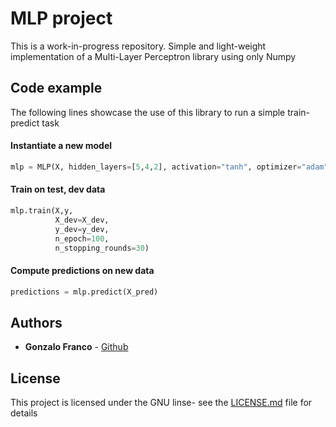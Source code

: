 # MLP project

This is a work-in-progress repository. Simple and light-weight implementation of a Multi-Layer Perceptron library using only Numpy


## Code example

The following lines showcase the use of this library to run a simple train-predict task


#### Instantiate a new model

```python
mlp = MLP(X, hidden_layers=[5,4,2], activation="tanh", optimizer="adam")
```

#### Train on test, dev data
```python
mlp.train(X,y,
          X_dev=X_dev, 
          y_dev=y_dev,
          n_epoch=100,
          n_stopping_rounds=30)
```      

#### Compute predictions on new data
```python
predictions = mlp.predict(X_pred)
```            
          

## Authors

* **Gonzalo Franco** - [Github](https:///github.com/gonzalofrancoceballos)


## License

This project is licensed under the GNU  linse- see the [LICENSE.md](https://github.com/gonzalofrancoceballos/MLP/blob/master/LICENSE) file for details